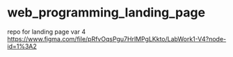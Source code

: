 # web_programming_landing_page
repo for landing page
var 4
https://www.figma.com/file/pRfvOqsPgu7HrlMPgLKkto/LabWork1-V4?node-id=1%3A2 
